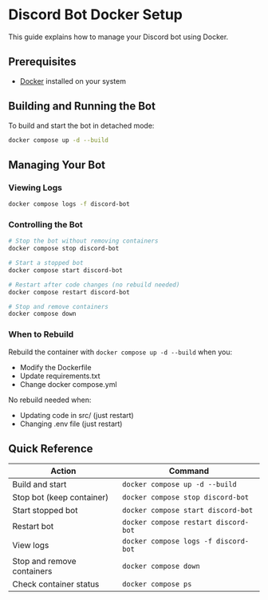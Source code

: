 # Discord Bot Docker Setup

This guide explains how to manage your Discord bot using Docker.

## Prerequisites

- [Docker](https://www.docker.com/get-started) installed on your system

## Building and Running the Bot

To build and start the bot in detached mode:

```bash
docker compose up -d --build
```

## Managing Your Bot

### Viewing Logs

```bash
docker compose logs -f discord-bot
```

### Controlling the Bot

```bash
# Stop the bot without removing containers
docker compose stop discord-bot

# Start a stopped bot
docker compose start discord-bot

# Restart after code changes (no rebuild needed)
docker compose restart discord-bot

# Stop and remove containers
docker compose down
```

### When to Rebuild

Rebuild the container with `docker compose up -d --build` when you:
- Modify the Dockerfile
- Update requirements.txt
- Change docker compose.yml

No rebuild needed when:
- Updating code in src/ (just restart)
- Changing .env file (just restart)

## Quick Reference

| Action | Command |
|--------|---------|
| Build and start | `docker compose up -d --build` |
| Stop bot (keep container) | `docker compose stop discord-bot` |
| Start stopped bot | `docker compose start discord-bot` |
| Restart bot | `docker compose restart discord-bot` |
| View logs | `docker compose logs -f discord-bot` |
| Stop and remove containers | `docker compose down` |
| Check container status | `docker compose ps` |
